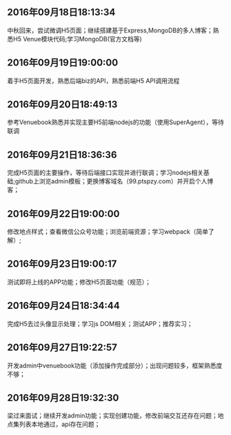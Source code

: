 ## 2016年09月18日18:13:34
中秋回来，尝试微调H5页面；继续搭建基于Express,MongoDB的多人博客；熟悉H5 Venue模块代码;学习MongoDB(官方文档等)
## 2016年09月19日19:00:00
着手H5页面开发，熟悉后端biz的API，熟悉前端H5 API调用流程
## 2016年09月20日18:49:13
参考Venuebook熟悉并实现主要H5前端nodejs的功能（使用SuperAgent），等待联调
## 2016年09月21日18:36:36
完成H5页面的主要操作，等待后端接口实现并进行联调；学习nodejs相关基础;github上浏览admin模板；更换博客域名（99.ptspzy.com）并开启个人博客；
## 2016年09月22日19:00:00
修改地点样式；查看微信公众号功能；浏览前端资源；学习webpack（简单了解）;
## 2016年09月23日19:00:17
测试即将上线的APP功能；修改H5页面功能（规范）；
## 2016年09月24日18:34:44
完成H5去过头像显示处理；学习js DOM相关；测试APP；推荐实习；
## 2016年09月27日19:22:57
开发admin中venuebook功能（添加操作完成部分）；出现问题较多，框架熟悉度不够；
## 2016年09月28日19:32:30
梁过来面试；继续开发admin功能；实现创建功能，修改前端交互还存在问题；地点集列表本地通过，api存在问题；
